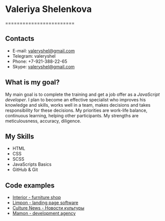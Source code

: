 # Valeriya Shelenkova
========================

## Contacts

* E-mail: valeryshel@gmail.com
* Telegram: valeryshel
* Phone: +7-921-388-22-65
* Skype: valeryshel@gmail.com

## What is my goal?

My main goal is to complete the training and get a job offer as a *JavaScript developer*.
I plan to become an effective specialist who improves his knowledge and skills, works well in a team, makes decisions and takes responsibility for these decisions.
My priorities are work-life balance, continuous learning, helping other participants.
My strengths are meticulousness, accuracy, diligence.

## My Skills

* HTML
* CSS
* SCSS
* JavaScripts Basics
* GitHub & Git

## Code examples

+ [Interior - furniture shop](https://valeryshel.github.io/interior/)
+ [Limpon - landing page software](https://valeryshel.github.io/limpon/)
+ [Culture News - Новости культуры](https://valeryshel.github.io/culture_news/)
+ [Mamon - development agency](https://valeryshel.github.io/mamon/)
